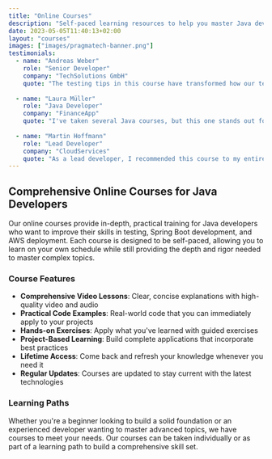 ```yaml
---
title: "Online Courses"
description: "Self-paced learning resources to help you master Java development, testing, and deployment"
date: 2023-05-05T11:40:13+02:00
layout: "courses"
images: ["images/pragmatech-banner.png"]
testimonials:
  - name: "Andreas Weber"
    role: "Senior Developer"
    company: "TechSolutions GmbH"
    quote: "The testing tips in this course have transformed how our team approaches quality. We've implemented several of the suggested patterns and our test reliability has improved tremendously."
    
  - name: "Laura Müller"
    role: "Java Developer"
    company: "FinanceApp"
    quote: "I've taken several Java courses, but this one stands out for its practical code examples and clear explanations. The sections on testing were particularly valuable for my daily work."
    
  - name: "Martin Hoffmann"
    role: "Lead Developer"
    company: "CloudServices"
    quote: "As a lead developer, I recommended this course to my entire team. The practical approach and focus on real-world scenarios has helped us standardize our testing practices across projects."
---
```


## Comprehensive Online Courses for Java Developers

Our online courses provide in-depth, practical training for Java developers who want to improve their skills in testing, Spring Boot development, and AWS deployment. Each course is designed to be self-paced, allowing you to learn on your own schedule while still providing the depth and rigor needed to master complex topics.

### Course Features

- **Comprehensive Video Lessons**: Clear, concise explanations with high-quality video and audio
- **Practical Code Examples**: Real-world code that you can immediately apply to your projects
- **Hands-on Exercises**: Apply what you've learned with guided exercises
- **Project-Based Learning**: Build complete applications that incorporate best practices
- **Lifetime Access**: Come back and refresh your knowledge whenever you need it
- **Regular Updates**: Courses are updated to stay current with the latest technologies

### Learning Paths

Whether you're a beginner looking to build a solid foundation or an experienced developer wanting to master advanced topics, we have courses to meet your needs. Our courses can be taken individually or as part of a learning path to build a comprehensive skill set.
